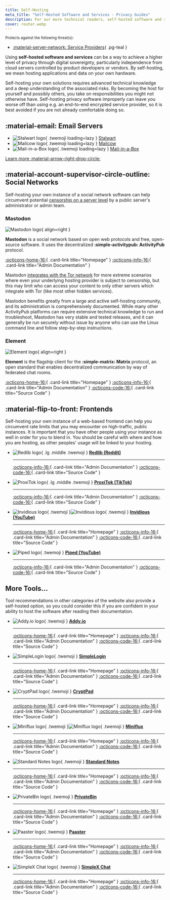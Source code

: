 ```yaml
---
title: Self-Hosting
meta_title: "Self-Hosted Software and Services - Privacy Guides"
description: For our more technical readers, self-hosted software and services can provide additional privacy assurances since you have maximum control over your data.
cover: router.webp
---
```


<small>Protects against the following threat(s):</small>

 - [:material-server-network: Service Providers](../basics/common-threats.md#privacy-from-service-providers){ .pg-teal }

Using **self-hosted software and services** can be a way to achieve a higher level of privacy through digital sovereignty, particularly independence from cloud servers controlled by product developers or vendors. By self-hosting, we mean hosting applications and data on your own hardware.

Self-hosting your own solutions requires advanced technical knowledge and a deep understanding of the associated risks. By becoming the host for yourself and possibly others, you take on responsibilities you might not otherwise have. Self-hosting privacy software improperly can leave you worse off than using e.g. an end-to-end encrypted service provider, so it is best avoided if you are not already comfortable doing so.

## :material-email: Email Servers

<div class="grid cards" markdown>

 - ![Stalwart logo](../assets/img/self-hosting/stalwart.svg){ .twemoji loading=lazy } [Stalwart](email-servers.md#stalwart)
 - ![Mailcow logo](../assets/img/self-hosting/mailcow.svg){ .twemoji loading=lazy } [Mailcow](email-servers.md#mailcow)
 - ![Mail-in-a-Box logo](../assets/img/self-hosting/mail-in-a-box.svg){ .twemoji loading=lazy } [Mail-in-a-Box](email-servers.md#mail-in-a-box)

</div>

[Learn more :material-arrow-right-drop-circle:](email-servers.md)

## :material-account-supervisor-circle-outline: Social Networks

Self-hosting your own instance of a social network software can help circumvent potential [censorship on a server level](../social-networks.md#censorship-resistance) by a public server's administrator or admin team.

### Mastodon

<div class="admonition recommendation" markdown>

![Mastodon logo](../assets/img/social-networks/mastodon.svg){ align=right }

**Mastodon** is a social network based on open web protocols and free, open-source software. It uses the decentralized **:simple-activitypub: ActivityPub** protocol.

[:octicons-home-16:](https://joinmastodon.org){ .card-link title="Homepage" }
[:octicons-info-16:](https://docs.joinmastodon.org/admin/prerequisites){ .card-link title="Admin Documentation" }

</div>

Mastodon [integrates with the Tor network](https://docs.joinmastodon.org/admin/optional/tor) for more extreme scenarios where even your underlying hosting provider is subject to censorship, but this may limit who can access your content to only other servers which integrate with Tor (like most other hidden services).

Mastodon benefits greatly from a large and active self-hosting community, and its administration is comprehensively documented. While many other ActivityPub platforms can require extensive technical knowledge to run and troubleshoot, Mastodon has very stable and tested releases, and it can generally be run securely without issue by anyone who can use the Linux command line and follow step-by-step instructions.

### Element

<div class="admonition recommendation" markdown>

![Element logo](../assets/img/social-networks/element.svg){ align=right }

**Element** is the flagship client for the **:simple-matrix: Matrix** protocol, an open standard that enables decentralized communication by way of federated chat rooms.

[:octicons-home-16:](https://element.io){ .card-link title="Homepage" }
[:octicons-info-16:](https://element-hq.github.io/synapse/latest){ .card-link title="Admin Documentation" }
[:octicons-code-16:](https://github.com/element-hq){ .card-link title="Source Code" }

</div>

## :material-flip-to-front: Frontends

Self-hosting your own instance of a web-based frontend can help you circumvent rate limits that you may encounter on high-traffic, public instances. It is important that you have other people using your instance as well in order for you to blend in. You should be careful with where and how you are hosting, as other peoples' usage will be linked to your hosting.

<div class="grid cards" markdown>

 - ![Redlib logo](../assets/img/frontends/redlib.svg){ .lg .middle .twemoji } [**Redlib (Reddit)**](../frontends.md#redlib)

    ---

    [:octicons-info-16:](https://github.com/redlib-org/redlib#deployment){ .card-link title="Admin Documentation" }
    [:octicons-code-16:](https://github.com/redlib-org/redlib){ .card-link title="Source Code" }

 - ![ProxiTok logo](../assets/img/frontends/proxitok.svg){ .lg .middle .twemoji } [**ProxiTok (TikTok)**](../frontends.md#proxitok)

    ---

    [:octicons-info-16:](https://github.com/pablouser1/ProxiTok/wiki/Self-hosting){ .card-link title="Admin Documentation" }
    [:octicons-code-16:](https://github.com/pablouser1/ProxiTok){ .card-link title="Source Code" }

 - ![Invidious logo](../assets/img/frontends/invidious.svg#only-light){ .twemoji }![Invidious logo](../assets/img/frontends/invidious-dark.svg#only-dark){ .twemoji } [**Invidious (YouTube)**](../frontends.md#invidious)

    ---

    [:octicons-home-16:](https://invidious.io){ .card-link title="Homepage" }
    [:octicons-info-16:](https://docs.invidious.io/installation){ .card-link title="Admin Documentation" }
    [:octicons-code-16:](https://github.com/iv-org/invidious){ .card-link title="Source Code" }

 - ![Piped logo](../assets/img/frontends/piped.svg){ .twemoji } [**Piped (YouTube)**](../frontends.md#piped)

    ---

    [:octicons-info-16:](https://docs.piped.video/docs/self-hosting){ .card-link title="Admin Documentation" }
    [:octicons-code-16:](https://github.com/TeamPiped/Piped){ .card-link title="Source Code" }

</div>

## More Tools...

Tool recommendations in other categories of the website also provide a self-hosted option, so you could consider this if you are confident in your ability to host the software after reading their documentation.

<div class="grid cards" markdown>

 - ![Addy.io logo](../assets/img/email-aliasing/addy.svg){ .twemoji } [**Addy.io**](../email-aliasing.md#addyio)

    ---

    [:octicons-home-16:](https://addy.io){ .card-link title="Homepage" }
    [:octicons-info-16:](https://addy.io/self-hosting){ .card-link title="Admin Documentation" }
    [:octicons-code-16:](https://github.com/anonaddy){ .card-link title="Source Code" }

 - ![SimpleLogin logo](../assets/img/email-aliasing/simplelogin.svg){ .twemoji } [**SimpleLogin**](../email-aliasing.md#simplelogin)

    ---

    [:octicons-home-16:](https://addy.io){ .card-link title="Homepage" }
    [:octicons-info-16:](https://github.com/simple-login/app#prerequisites){ .card-link title="Admin Documentation" }
    [:octicons-code-16:](https://github.com/simple-login){ .card-link title="Source Code" }

 - ![CryptPad logo](../assets/img/document-collaboration/cryptpad.svg){ .twemoji } [**CryptPad**](../document-collaboration.md#cryptpad)

    ---

    [:octicons-home-16:](https://cryptpad.fr){ .card-link title="Homepage" }
    [:octicons-info-16:](https://docs.cryptpad.org/en/admin_guide/index.html){ .card-link title="Admin Documentation" }
    [:octicons-code-16:](https://github.com/xwiki-labs/cryptpad){ .card-link title="Source Code" }

 - ![Miniflux logo](../assets/img/news-aggregators/miniflux.svg#only-light){ .twemoji }![Miniflux logo](../assets/img/news-aggregators/miniflux-dark.svg#only-dark){ .twemoji } [**Miniflux**](../news-aggregators.md#miniflux)

    ---

    [:octicons-home-16:](https://miniflux.app){ .card-link title="Homepage" }
    [:octicons-info-16:](https://miniflux.app/docs/index.html#administration-guide){ .card-link title="Admin Documentation" }
    [:octicons-code-16:](https://github.com/miniflux/v2){ .card-link title="Source Code" }

 - ![Standard Notes logo](../assets/img/notebooks/standard-notes.svg){ .twemoji } [**Standard Notes**](../notebooks.md#standard-notes)

    ---

    [:octicons-home-16:](https://standardnotes.com){ .card-link title="Homepage" }
    [:octicons-info-16:](https://standardnotes.com/help/47/can-i-self-host-standard-notes){ .card-link title="Admin Documentation" }
    [:octicons-code-16:](https://github.com/standardnotes){ .card-link title="Source Code" }

 - ![PrivateBin logo](../assets/img/pastebins/privatebin.svg){ .twemoji } [**PrivateBin**](../pastebins.md#privatebin)

    ---

    [:octicons-home-16:](https://privatebin.info){ .card-link title="Homepage" }
    [:octicons-info-16:](https://github.com/PrivateBin/PrivateBin/blob/master/doc/Installation.md){ .card-link title="Admin Documentation" }
    [:octicons-code-16:](https://github.com/PrivateBin/PrivateBin){ .card-link title="Source Code" }

 - ![Paaster logo](../assets/img/pastebins/paaster.svg){ .twemoji } [**Paaster**](../pastebins.md#paaster)

    ---

    [:octicons-home-16:](https://paaster.io){ .card-link title="Homepage" }
    [:octicons-info-16:](https://github.com/WardPearce/paaster#deployment){ .card-link title="Admin Documentation" }
    [:octicons-code-16:](https://github.com/WardPearce/paaster){ .card-link title="Source Code" }

 - ![SimpleX Chat logo](../assets/img/messengers/simplex.svg){ .twemoji } [**SimpleX Chat**](../real-time-communication.md#simplex-chat)

    ---

    [:octicons-home-16:](https://simplex.chat){ .card-link title="Homepage" }
    [:octicons-info-16:](https://simplex.chat/docs/server.html){ .card-link title="Admin Documentation" }
    [:octicons-code-16:](https://github.com/simplex-chat){ .card-link title="Source Code" }

</div>

